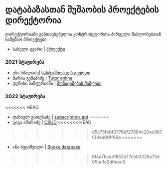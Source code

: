 # დატაბაზასთან მუშაობის პროექტების დირექტორია

დირექტორიაში განთავსებულია კონტრიბუტორთა პირველი შაბლონებთან სამუშაო პროექტები

- სახელი გვარი | [პროექტი](/მისამართი)
### 2021 სტაჟირება
- უჩა ხმალაძე| [სასტუმროს ვებ გვერდი](/Chapter8_DatabaseInViews/Projects/ucha_khmaladze)
- მარია ვეშაპიძე | [Tutor online](/Chapter8_DatabaseInViews/Projects/maria_veshapidze)
- დენისი სანტურიანი | [მონაცემების მიმღები](/Chapter8_DatabaseInViews/Projects/denis_santuryan)
### 2022 სტაჟირება
<<<<<<< HEAD
- დანიელ გათენაძე | [subscription_api](/Chapter8_DatabaseInViews/Projects/daniel_gatenadze)
=======
- გიგა ამირიძე | [CRUD](/Chapter8_DatabaseInViews/Projects/giga_amiridze) 
<<<<<<< HEAD
>>>>>>> d5c75fbbf0776df27094c20ac8b7f34ea6f8f66e
=======
- ანა ხუციშვილი | [Books database](/Chapter8_DatabaseInViews/Projects/ana_khutishvili)
>>>>>>> 6f4a7bcae1852a77cbb3226a75d05bc1e2d0eec6
